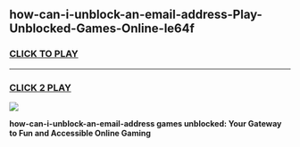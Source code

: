 
## how-can-i-unblock-an-email-address-Play-Unblocked-Games-Online-le64f
<h3>
<a href="https://premium76.site?title=how-can-i-unblock-an-email-address&ref=25A">CLICK TO PLAY</a></h3>
<hr>

<h3>
<a href="https://premium76.site?title=how-can-i-unblock-an-email-address&ref=25A">CLICK 2 PLAY</a>
  
</h3>

<a href="https://premium76.site?title=how-can-i-unblock-an-email-address&ref=25A"><img src="https://clearcache.store/games.png"></a>


**how-can-i-unblock-an-email-address games unblocked: Your Gateway to Fun and Accessible Online Gaming**
